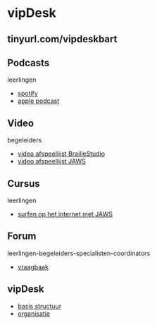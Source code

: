 # vipDesk

## tinyurl.com/vipdeskbart


## Podcasts 
leerlingen

* [spotify](https://open.spotify.com/show/52KkEwaUY51roGIjHxGXX0?si=01aad1d3b0ba48df)
* [apple podcast](https://podcasts.apple.com/nl/podcast/tast-en-braille/id1718586133?i=1000636682998)

## Video 
begeleiders

* [video afspeellijst BrailleStudio](https://vimeo.com/showcase/7035231)
* [video afspeellijst JAWS](https://vimeo.com/showcase/10826625)

## Cursus
leerlingen

* [surfen op het internet met JAWS](https://tinyurl.com/web4bart)

## Forum 
leerlingen-begeleiders-specialisten-coordinators

* [vraagbaak](https://www.tastenbraille.com/vraagbaak/)

## vipDesk

* [basis structuur](https://edequartel.github.io/tastenbraille/vipdesk/basisstructuurvipdeskv1.pdf)
* [organisatie](https://edequartel.github.io/tastenbraille/vipdesk/organisatievipdesk.pdf)



